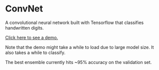 # ConvNet

A convolutional neural network built with Tensorflow that classifies handwritten digits.

[Click here to see a demo.](convnet.jasonyzhang.com)

Note that the demo might take a while to load due to large model size. It also takes a while to classify.

The best ensemble currently hits ~95% accuracy on the validation set.
